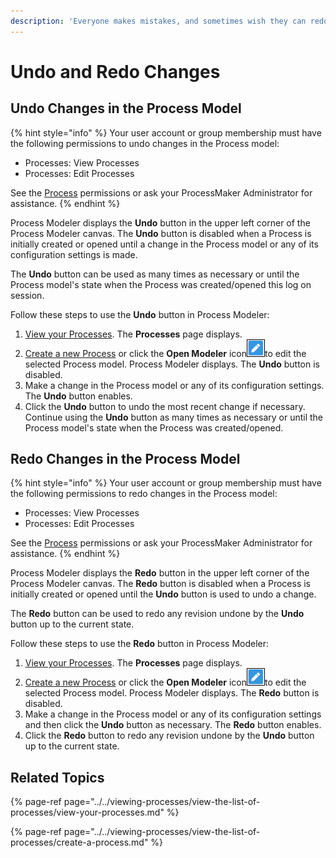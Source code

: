 ```yaml
---
description: 'Everyone makes mistakes, and sometimes wish they can redo them.'
---
```


# Undo and Redo Changes

## Undo Changes in the Process Model

{% hint style="info" %}
Your user account or group membership must have the following permissions to undo changes in the Process model:

* Processes: View Processes
* Processes: Edit Processes

See the [Process](../../../processmaker-administration/permission-descriptions-for-users-and-groups.md#processes) permissions or ask your ProcessMaker Administrator for assistance.
{% endhint %}

Process Modeler displays the **Undo** button in the upper left corner of the Process Modeler canvas. The **Undo** button is disabled when a Process is initially created or opened until a change in the Process model or any of its configuration settings is made.

The **Undo** button can be used as many times as necessary or until the Process model's state when the Process was created/opened this log on session.

Follow these steps to use the **Undo** button in Process Modeler:

1. ​[View your Processes](https://processmaker.gitbook.io/processmaker-4-community/-LPblkrcFWowWJ6HZdhC/~/drafts/-LRhVZm0ddxDcGGdN5ZN/primary/designing-processes/viewing-processes/view-the-list-of-processes/view-your-processes#view-all-processes). The **Processes** page displays.
2. [Create a new Process](../../viewing-processes/view-the-list-of-processes/create-a-process.md) or click the **Open Modeler** icon![](../../../.gitbook/assets/open-modeler-edit-icon-processes-page-processes.png)to edit the selected Process model. Process Modeler displays. The **Undo** button is disabled.
3. Make a change in the Process model or any of its configuration settings. The **Undo** button enables.
4. Click the **Undo** button to undo the most recent change if necessary. Continue using the **Undo** button as many times as necessary or until the Process model's state when the Process was created/opened.

## Redo Changes in the Process Model

{% hint style="info" %}
Your user account or group membership must have the following permissions to redo changes in the Process model:

* Processes: View Processes
* Processes: Edit Processes

See the [Process](../../../processmaker-administration/permission-descriptions-for-users-and-groups.md#processes) permissions or ask your ProcessMaker Administrator for assistance.
{% endhint %}

Process Modeler displays the **Redo** button in the upper left corner of the Process Modeler canvas. The **Redo** button is disabled when a Process is initially created or opened until the **Undo** button is used to undo a change.

The **Redo** button can be used to redo any revision undone by the **Undo** button up to the current state.

Follow these steps to use the **Redo** button in Process Modeler:

1. ​[View your Processes](https://processmaker.gitbook.io/processmaker-4-community/-LPblkrcFWowWJ6HZdhC/~/drafts/-LRhVZm0ddxDcGGdN5ZN/primary/designing-processes/viewing-processes/view-the-list-of-processes/view-your-processes#view-all-processes). The **Processes** page displays.
2. [Create a new Process](../../viewing-processes/view-the-list-of-processes/create-a-process.md) or click the **Open Modeler** icon![](../../../.gitbook/assets/open-modeler-edit-icon-processes-page-processes.png)to edit the selected Process model. Process Modeler displays. The **Redo** button is disabled.
3. Make a change in the Process model or any of its configuration settings and then click the **Undo** button as necessary. The **Redo** button enables.
4. Click the **Redo** button to redo any revision undone by the **Undo** button up to the current state.

## Related Topics

{% page-ref page="../../viewing-processes/view-the-list-of-processes/view-your-processes.md" %}

{% page-ref page="../../viewing-processes/view-the-list-of-processes/create-a-process.md" %}

